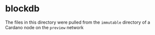 # blockdb

The files in this directory were pulled from the `immutable` directory of a Cardano node
on the `preview` network
